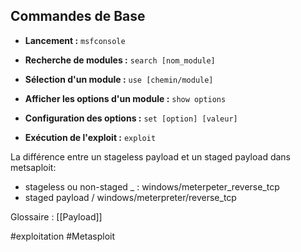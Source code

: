 
## Commandes de Base

- **Lancement :**
    `msfconsole`
- **Recherche de modules :**
    `search [nom_module]`
    
- **Sélection d'un module :**
    `use [chemin/module]`
    
- **Afficher les options d'un module :**
    `show options`
    
- **Configuration des options :**
    `set [option] [valeur]`
    
- **Exécution de l'exploit :**
    `exploit`

La différence entre un stageless payload et un staged payload dans metsaploit:
- stageless ou non-staged _  : windows/meterpeter_reverse_tcp
- staged payload /  windows/meterpreter/reverse_tcp

Glossaire : [[Payload]]




#exploitation #Metasploit 
